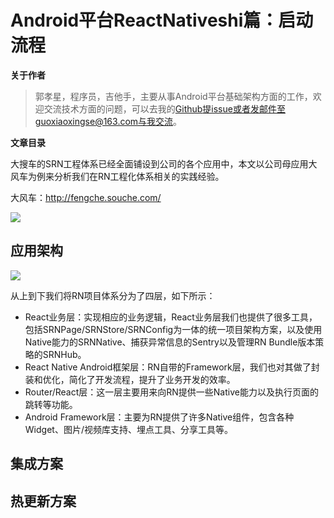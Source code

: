 # Android平台ReactNativeshi篇：启动流程

**关于作者**

>郭孝星，程序员，吉他手，主要从事Android平台基础架构方面的工作，欢迎交流技术方面的问题，可以去我的[Github](https://github.com/guoxiaoxing)提issue或者发邮件至guoxiaoxingse@163.com与我交流。

**文章目录**

大搜车的SRN工程体系已经全面铺设到公司的各个应用中，本文以公司母应用大风车为例来分析我们在RN工程化体系相关的实践经验。

大风车：http://fengche.souche.com/

<img src="https://github.com/guoxiaoxing/vinci/raw/master/art/practice/dafengche_banner.png"/>

## 应用架构

<img src="https://github.com/guoxiaoxing/vinci/raw/master/art/practice/rn_structure.png"/>

从上到下我们将RN项目体系分为了四层，如下所示：

- React业务层：实现相应的业务逻辑，React业务层我们也提供了很多工具，包括SRNPage/SRNStore/SRNConfig为一体的统一项目架构方案，以及使用Native能力的SRNNative、捕获异常信息的Sentry以及管理RN Bundle版本策略的SRNHub。
- React Native Android框架层：RN自带的Framework层，我们也对其做了封装和优化，简化了开发流程，提升了业务开发的效率。
- Router/React层：这一层主要用来向RN提供一些Native能力以及执行页面的跳转等功能。
- Android Framework层：主要为RN提供了许多Native组件，包含各种Widget、图片/视频库支持、埋点工具、分享工具等。

## 集成方案

## 热更新方案